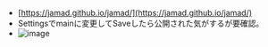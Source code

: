 
* [https://jamad.github.io/jamad/](https://jamad.github.io/jamad/)
* Settingsでmainに変更してSaveしたら公開された気がするが要確認。
* ![image](https://github.com/jamad/jamad.github.io/assets/949913/647dd0b1-859a-4f6f-87fe-cb8c597029ef)


